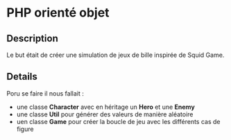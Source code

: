 # PHP orienté objet

## Description
Le but était de créer une simulation de jeux de bille inspirée de Squid Game.

## Details
Poru se faire il nous fallait :
- une classe __**Character**__ avec en héritage un __**Hero**__ et une __**Enemy**__
- une classe __**Util**__ pour générer des valeurs de manière aléatoire
- uen classe __**Game**__ pour créer la boucle de jeu avec les différents cas de figure
